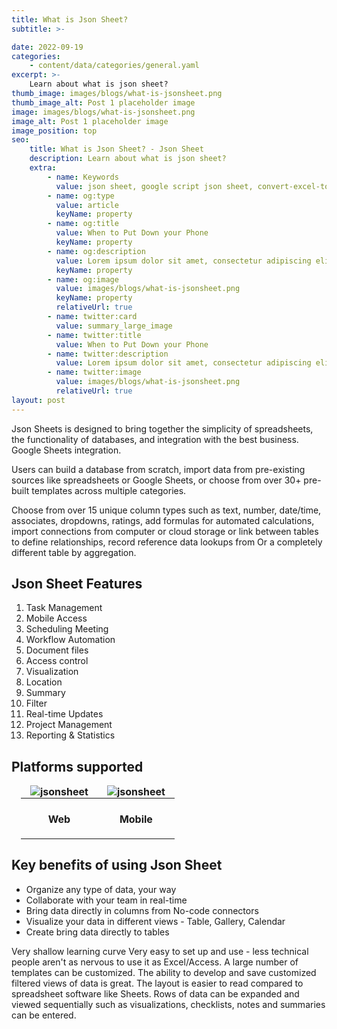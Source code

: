 ```yaml
---
title: What is Json Sheet?
subtitle: >-

date: 2022-09-19
categories:
    - content/data/categories/general.yaml
excerpt: >-
    Learn about what is json sheet?
thumb_image: images/blogs/what-is-jsonsheet.png
thumb_image_alt: Post 1 placeholder image
image: images/blogs/what-is-jsonsheet.png
image_alt: Post 1 placeholder image
image_position: top
seo:
    title: What is Json Sheet? - Json Sheet
    description: Learn about what is json sheet?
    extra:
        - name: Keywords
          value: json sheet, google script json sheet, convert-excel-to-json sheet, json sheet js, google sheet to json, sheets json api, google sheet json api, json sheet builder,  json to sheet custom header, google sheet to json, json to google sheets
        - name: og:type
          value: article
          keyName: property
        - name: og:title
          value: When to Put Down your Phone
          keyName: property
        - name: og:description
          value: Lorem ipsum dolor sit amet, consectetur adipiscing elit
          keyName: property
        - name: og:image
          value: images/blogs/what-is-jsonsheet.png
          keyName: property
          relativeUrl: true
        - name: twitter:card
          value: summary_large_image
        - name: twitter:title
          value: When to Put Down your Phone
        - name: twitter:description
          value: Lorem ipsum dolor sit amet, consectetur adipiscing elit
        - name: twitter:image
          value: images/blogs/what-is-jsonsheet.png
          relativeUrl: true
layout: post
---
```


Json Sheets is designed to bring together the simplicity of spreadsheets, the functionality of databases, and integration with the best business. Google Sheets integration.

Users can build a database from scratch, import data from pre-existing sources like spreadsheets or Google Sheets, or choose from over 30+ pre-built templates across multiple categories.

Choose from over 15 unique column types such as text, number, date/time, associates, dropdowns, ratings, add formulas for automated calculations, import connections from computer or cloud storage or link between tables to define relationships, record reference data lookups from Or a completely different table by aggregation.

## Json Sheet Features

1. Task Management
2. Mobile Access
3. Scheduling Meeting
4. Workflow Automation
5. Document files
6. Access control
7. Visualization
8. Location
9. Summary
10. Filter
11. Real-time Updates
12. Project Management
13. Reporting & Statistics

## Platforms supported

<style>
table,td, th {
   border: none!important;
   padding: 0 15px;
}
h4{
   text-align: center;
}
a{
  text-decoration: none;
}
</style>

| ![jsonsheet](/images/blogs/webs.png)                                       | ![jsonsheet](/images/blogs/mobiles.png)                                                                           |
| ------------------------------------------------------------------------- | ---------------------------------------------------------------------------------------------------------------- |
| <a href='https://app.jsonsheet.com/#/'><strong><h4>Web</h4></strong> </a> | <a href='https://play.google.com/store/apps/details?id=com.jsonsheetapp'><strong><h4> Mobile </h4> </strong></a> |

## Key benefits of using Json Sheet

-   Organize any type of data, your way
-   Collaborate with your team in real-time
-   Bring data directly in columns from No-code connectors
-   Visualize your data in different views - Table, Gallery, Calendar
-   Create bring data directly to tables

Very shallow learning curve Very easy to set up and use - less technical people aren't as nervous to use it as Excel/Access. A large number of templates can be customized. The ability to develop and save customized filtered views of data is great. The layout is easier to read compared to spreadsheet software like Sheets. Rows of data can be expanded and viewed sequentially such as visualizations, checklists, notes and summaries can be entered.
